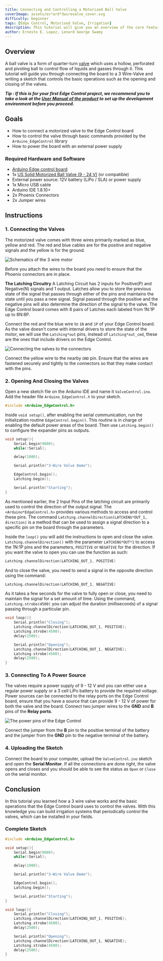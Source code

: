 ```yaml
---
title: Connecting and Controlling a Motorized Ball Valve
coverImage: assets/ec*ard*3wirevalve_cover.svg
difficulty: beginner
tags: [Edge Control, Motorised Valve, Irrigation]
description: This tutorial will give you an overview of the core features of the board, setup the development environment and introduce the required APIs to program the board.
author: Ernesto E. Lopez, Lenard George Swamy
---
```


## Overview

A ball valve is a form of quarter-turn [valve](https://en.wikipedia.org/wiki/Valve) which uses a hollow, perforated and pivoting ball to control flow of liquids and gasses through it. This tutorial will guide you through connecting the board to a 3 Wire-Valve and writing a sketch that controls the basic operations such as the opening and closing of the valves.

***Tip : If this is for your first Edge Control project, we recommend you to take a look at the [User Manual of the product](/tutorials/edge-control/user-manual) to set up the development environment before you proceed.***

## Goals

- How to connect a motorized valve to the Edge Control board
- How to control the valve through basic commands provided by the `Arduino_EdgeControl` library
- How to power the board with an external power supply

### Required Hardware and Software

- [Arduino Edge control board](https://store.arduino.cc/edge-control)
- 1x [US Solid Motorized Ball Valve (9 - 24 V)](https://ussolid.com/u-s-solid-motorized-ball-valve-1-2-brass-electrical-ball-valve-with-full-port-9-24-v-ac-dc-3-wire-setup.html) (or compatible)
- External power source: 12V battery (LiPo / SLA) or power supply
- 1x Micro USB cable
- Arduino IDE 1.8.10+
- 2x Phoenix Connectors
- 2x Jumper wires

## Instructions

### 1. Connecting the Valves

The motorized valve comes with three wires primarily marked as blue, yellow and red. The red and blue cables are for the positive and negative signals and the yellow is for the ground. 

![Schematics of the 3 wire motor](assets/ec*ard*valve_wires.svg)

Before you attach the wires to the board you need to ensure that the Phoenix connectors are in place.

**The Latching Circuitry**
A Latching Circuit has 2 inputs for Positive(P) and Negative(N) signals and 1 output. Latches allow you to store the previous state of the signal that passes through either of the pins and maintains the state until you pass a new signal. Signal passed through the positive and the negative pins will also determine the direction of the signal to the valve. The Edge Control board comes with 8 pairs of Latches each labeled from 1N:1P up to 8N:8P.

Connect the red and the blue wire to `1N` and `1P` of your Edge Control board. As the valve doesn't come with internal drivers to store the state of the motor, we will use the `Latching*out` pins, instead of `Latching*out_cmd`, these are the ones that include drivers on the Edge Control.

![Connecting the valves to the connectors](assets/ec*ard*connect_valve.svg)

Connect the yellow wire to the nearby `GND` pin. Ensure that the wires are fastened securely and tightly to the connectors so that they make contact with the pins.

### 2. Opening And Closing the Valves

Open a new sketch file on the Arduino IDE and name it `ValveControl.ino`. Add the header file `Arduino_EdgeControl.h` to your sketch.

```cpp
#include <Arduino_EdgeControl.h>
```

Inside `void setup()`, after enabling the serial communication, run the initialization routine `EdgeControl.begin()`. This routine is in charge of enabling the default power areas of the board. Then use `Latching.begin()` to configure the expander pins as outputs.

```cpp
void setup(){
    Serial.begin(9600);
    while(!Serial);

    delay(1000);

    Serial.println("3-Wire Valve Demo");

    EdgeControl.begin();
    Latching.begin();

    Serial.println("Starting");
}
```

As mentioned earlier, the 2 Input Pins of the latching circuit are primarily used to control the direction of the output signal. The `<Arduino*EdgeControl.h>` provides various methods to access and control these pins. The command `Latching.channelDirection(LATCHING*OUT_1, direction)` is a method that can be used to assign a signal direction to a specific pin on the board through the parameters.

Inside the `loop()` you will add the instructions to open and close the valve. `Latching.channelDirection()` with the parameter `LATCHING*OUT*1` to access the 1N:1P pins and the parameters, `POSITIVE` or `NEGATIVE` for the direction. If you want the valve to open you can use the function as such:

```cpp
Latching.channelDirection(LATCHING_OUT_1, POSITIVE)
```

And to close the valve, you need to send a signal in the opposite direction using the command:

```cpp
Latching.channelDirection(LATCHING_OUT_1, NEGATIVE)
```

As it takes a few seconds for the valve to fully open or close, you need to maintain the signal for a set amount of time. Using the command, `Latching.strobe(4500)` you can adjust the duration (milliseconds) of a signal passing through a particular pin.

```cpp
void loop(){
    Serial.println("Closing");
    Latching.channelDirection(LATCHING_OUT_1, POSITIVE);
    Latching.strobe(4500);
    delay(2500);

    Serial.println("Opening");
    Latching.channelDirection(LATCHING_OUT_1, NEGATIVE);
    Latching.strobe(4500);
    delay(2500);
}
```

### 3. Connecting To A Power Source

The valves require a power supply of 9 - 12 V and you can either use a regular power supply or a 3 cell LiPo battery to provide the required voltage. Power sources can be connected to the relay ports on the Edge Control board, ensure that you have a source that can provide 9 - 12 V of power for both the valve and the board. Connect two jumper wires to the **GND** and **B** pins of the **Relay ports**.

![The power pins of the Edge Control](assets/ec*ard*connect*power*source.svg)

Connect the jumper from the **B** pin to the positive terminal of the battery and the jumper from the **GND** pin to the negative terminal of the battery.

### 4. Uploading the Sketch

Connect the board to your computer, upload the `ValveControl.ino` sketch and open the **Serial Monitor**. If all the connections are done right, the valve opens and closes and you should be able to see the status as `Open` or `Close` on the serial monitor.

## Conclusion

In this tutorial you learned how a 3 wire valve works and the basic operations that the Edge Control board uses to control the valves. With this knowledge you can build irrigation systems that periodically control the valves, which can be installed in your fields.

### Complete Sketch

```cpp
#include <Arduino_EdgeControl.h>

void setup(){
    Serial.begin(9600);
    while(!Serial);

    delay(1000);

    Serial.println("3-Wire Valve Demo");

    EdgeControl.begin();
    Latching.begin();

    Serial.println("Starting");
}

void loop(){
    Serial.println("Closing");
    Latching.channelDirection(LATCHING_OUT_1, POSITIVE);
    Latching.strobe(4500);
    delay(2500);

    Serial.println("Opening");
    Latching.channelDirection(LATCHING_OUT_1, NEGATIVE);
    Latching.strobe(4500);
    delay(2500);
}

```
